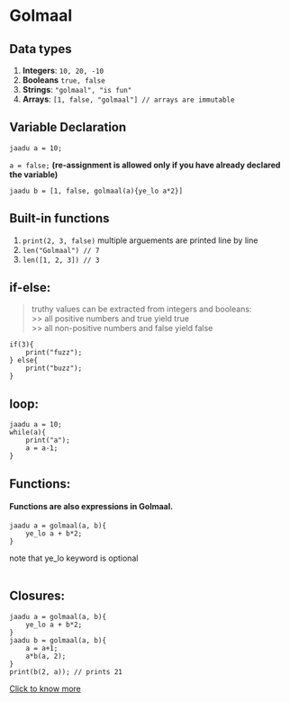 # Golmaal

## Data types
1. **Integers**: `10, 20, -10`
2. **Booleans** `true, false`
3. **Strings**: `"golmaal", "is fun"`
4. **Arrays**: `[1, false, "golmaal"] // arrays are immutable`

## Variable Declaration
`jaadu a = 10;`

`a = false;` **(re-assignment is allowed only if you have already declared the variable)**

`jaadu b = [1, false, golmaal(a){ye_lo a*2}]`

##  Built-in functions
1. `print(2, 3, false)` multiple arguements are printed line by line
2. `len("Golmaal") // 7`
3. `len([1, 2, 3]) // 3` 

## if-else:
>truthy values can be extracted from integers and booleans: <br>
	>> all positive numbers and true yield true <br>
	>> all non-positive numbers and false yield false
	
```
if(3){
	print("fuzz");
} else{
	print("buzz");
}
```

## loop:
```
jaadu a = 10;
while(a){
	print("a");
	a = a-1;
}
```

## Functions:
#### Functions are also expressions in Golmaal.
```
jaadu a = golmaal(a, b){
	ye_lo a + b*2;
}
```
note that ye_lo keyword is optional
<br>
<br>

## Closures:
```
jaadu a = golmaal(a, b){
	ye_lo a + b*2;
}
jaadu b = golmaal(a, b){
	a = a+1;
	a*b(a, 2);
}
print(b(2, a)); // prints 21
```

[Click to know more](https://www.youtube.com/watch?v=dQw4w9WgXcQ)